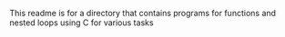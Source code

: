 This readme is for a directory that contains programs for functions and nested loops using C for various tasks
